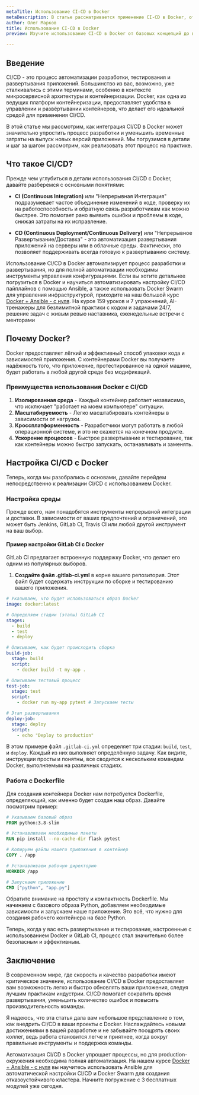 ```yaml
---
metaTitle: Использование CI-CD в Docker
metaDescription: В статье рассматривается применение CI-CD в Docker, от понимания терминов до внедрения процессов автоматизации разработки и развертывания приложений.
author: Олег Марков
title: Использование CI-CD в Docker
preview: Изучите использование CI-CD в Docker от базовых концепций до внедрения автоматизации для разработки и развертывания приложений.

---
```


## Введение

CI/CD - это процесс автоматизации разработки, тестирования и развертывания приложений. Большинство из вас, возможно, уже сталкивались с этими терминами, особенно в контексте микросервисной архитектуры и контейнеризации. Docker, как одна из ведущих платформ контейнеризации, предоставляет удобства в управлении и развёртывании контейнеров, что делает его идеальной средой для применения CI/CD.

В этой статье мы рассмотрим, как интеграция CI/CD в Docker может значительно упростить процесс разработки и уменьшить временные затраты на выпуск новых версий приложений. Мы погрузимся в детали и шаг за шагом рассмотрим, как реализовать этот процесс на практике.

## Что такое CI/CD?

Прежде чем углубиться в детали использования CI/CD с Docker, давайте разберемся с основными понятиями:

- **CI (Continuous Integration)** или "Непрерывная Интеграция" подразумевает частое объединение изменений в коде, проверку их на работоспособность и обратную связь разработчикам как можно быстрее. Это помогает рано выявить ошибки и проблемы в коде, снижая затраты на их исправление.

- **CD (Continuous Deployment/Continuous Delivery)** или "Непрерывное Развертывание/Доставка" - это автоматизация развертывания приложений на серверы или в облачные среды. Фактически, это позволяет поддерживать всегда готовую к развертыванию систему.

Использование CI/CD в Docker автоматизирует процесс разработки и развертывания, но для полной автоматизации необходимы инструменты управления конфигурациями. Если вы хотите детальнее погрузиться в Docker и научиться автоматизировать настройку CI/CD пайплайнов с помощью Ansible, а также использовать Docker Swarm для управления инфраструктурой, приходите на наш большой курс [Docker + Ansible - с нуля](https://purpleschool.ru/course/docker). На курсе 159 уроков и 7 упражнений, AI-тренажеры для безлимитной практики с кодом и задачами 24/7, решение задач с живым ревью наставника, еженедельные встречи с менторами

## Почему Docker?

Docker предоставляет лёгкий и эффективный способ упаковки кода и зависимостей приложения. С контейнерами Docker вы получаете надёжность того, что приложение, протестированное на одной машине, будет работать в любой другой среде без модификаций.

### Преимущества использования Docker с CI/CD

1. **Изолированная среда** - Каждый контейнер работает независимо, что исключает "работает на моем компьютере" ситуации.
2. **Масштабируемость** - Легко масштабировать контейнеры в зависимости от нагрузки.
3. **Кроссплатформенность** - Разработчики могут работать в любой операционной системе, и это не скажется на конечном продукте.
4. **Ускорение процессов** - Быстрое развертывание и тестирование, так как контейнеры можно быстро запускать, останавливать и заменять.

## Настройка CI/CD с Docker

Теперь, когда мы разобрались с основами, давайте перейдем непосредственно к реализации CI/CD с использованием Docker.

### Настройка среды

Прежде всего, нам понадобятся инструменты непрерывной интеграции и доставки. В зависимости от ваших предпочтений и ограничений, это может быть Jenkins, GitLab CI, Travis CI или любой другой инструмент на ваш выбор.

#### Пример настройки GitLab CI с Docker

GitLab CI предлагает встроенную поддержку Docker, что делает его одним из популярных выборов.

1. **Создайте файл .gitlab-ci.yml** в корне вашего репозитория. Этот файл будет содержать инструкции по сборке и тестированию вашего приложения.

```yaml
# Указываем, что будет использоваться образ Docker
image: docker:latest

# Определяем стадии (этапы) GitLab CI
stages:
  - build
  - test
  - deploy

# Описываем, как будет происходить сборка
build-job:
  stage: build
  script:
    - docker build -t my-app .

# Описываем тестовый процесс
test-job:
  stage: test
  script:
    - docker run my-app pytest # Запускаем тесты

# Этап развертывания
deploy-job:
  stage: deploy
  script:
    - echo "Deploy to production"
```

В этом примере файл `.gitlab-ci.yml` определяет три стадии: `build`, `test`, и `deploy`. Каждый из них выполняет определённую задачу. Как видите, инструкции просты и понятны, все сводится к нескольким командам Docker, выполняемым на различных стадиях.

### Работа с Dockerfile

Для создания контейнера Docker нам потребуется Dockerfile, определяющий, как именно будет создан наш образ. Давайте посмотрим пример:

```dockerfile
# Указываем базовый образ
FROM python:3.8-slim

# Устанавливаем необходимые пакеты
RUN pip install --no-cache-dir flask pytest

# Копируем файлы нашего приложения в контейнер
COPY . /app

# Устанавливаем рабочую директорию
WORKDIR /app

# Запускаем приложение
CMD ["python", "app.py"]
```

Обратите внимание на простоту и компактность Dockerfile. Мы начинаем с базового образа Python, добавляем необходимые зависимости и запускаем наше приложение. Это всё, что нужно для создания рабочего контейнера на базе Python.

Теперь, когда у вас есть развертывание и тестирование, настроенные с использованием Docker и GitLab CI, процесс стал значительно более безопасным и эффективным.

## Заключение

В современном мире, где скорость и качество разработки имеют критическое значение, использование CI/CD в Docker предоставляет вам возможность легко и быстро обновлять ваши приложения, следуя лучшим практикам индустрии. CI/CD помогает сократить время развертывания, уменьшить количество ошибок и повысить производительность команды.

Я надеюсь, что эта статья дала вам небольшое представление о том, как внедрить CI/CD в ваши проекты с Docker. Наслаждайтесь новыми достижениями в вашей разработке и не забывайте поощрять своих коллег, ведь работа становится легче и приятнее, когда вокруг правильные инструменты и поддержка команды.

Автоматизация CI/CD в Docker упрощает процессы, но для production-окружения необходима полная автоматизация. На нашем курсе [Docker + Ansible - с нуля](https://purpleschool.ru/course/docker) вы научитесь использовать Ansible для автоматической настройки CI/CD и Docker Swarm для создания отказоустойчивого кластера. Начните погружение с 3 бесплатных модулей уже сегодня.
